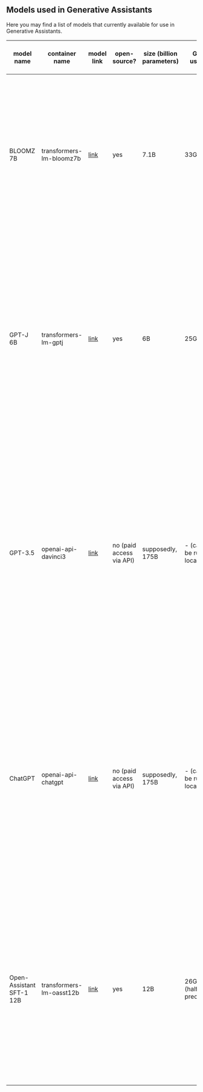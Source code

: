 ## Models used in Generative Assistants

Here you may find a list of models that currently available for use in Generative Assistants.

| model name               | container name           | model link                                                          | open-source?             | size (billion parameters) | GPU usage                 | max tokens (prompt + response) | description                                                                                                                                                                                                                                                                                                                                                                 |
|--------------------------|--------------------------|---------------------------------------------------------------------|--------------------------|---------------------------|---------------------------|--------------------------------|-----------------------------------------------------------------------------------------------------------------------------------------------------------------------------------------------------------------------------------------------------------------------------------------------------------------------------------------------------------------------------|
| BLOOMZ 7B                | transformers-lm-bloomz7b | [link](https://huggingface.co/bigscience/bloomz-7b1)                | yes                      | 7.1B                      | 33GB                      | 2,048 tokens                   | An open-source multilingual instruction-based large language model (46 languages). For more details, refer to [HuggingFace Model Page](https://huggingface.co/bigscience/bloomz-7b1). NB: free of charge. This model is up and running on our servers and can be used for free.                                                                                             |
| GPT-J 6B                 | transformers-lm-gptj     | [link](https://huggingface.co/EleutherAI/gpt-j-6b)                  | yes                      | 6B                        | 25GB                      | 2,048 tokens                   | An open-source English-only large language model which is NOT fine-tuned for instruction following and NOT capable of code generation.  For more details, refer to [HuggingFace Model Page](https://huggingface.co/EleutherAI/gpt-j-6b). NB: free of charge. This model is up and running on our servers and can be used for free.                                          |
| GPT-3.5                  | openai-api-davinci3      | [link](https://platform.openai.com/docs/models/gpt-3-5)             | no (paid access via API) | supposedly, 175B          | - (cannot be run locally) | 4,097 tokens                   | A multulingual instruction-based large language model which is capable of code generation. Unlike ChatGPT, not optimised for chat. For more details, refer to [OpenAI website](https://platform.openai.com/docs/models/gpt-3-5). NB: paid. You must provide your OpenAI API key to use the model. Your OpenAI account will be charged according to your usage.              |
| ChatGPT                  | openai-api-chatgpt       | [link](https://platform.openai.com/docs/models/gpt-3-5)             | no (paid access via API) | supposedly, 175B          | - (cannot be run locally) | 4,096 tokens                   | Based on gpt-3.5-turbo -- the most capable of the entire GPT-3/GPT-3.5 models family. Optimized for chat. Able to understand and generate code. For more details, refer to [OpenAI website](https://platform.openai.com/docs/models/gpt-3-5). NB: paid. You must provide your OpenAI API key to use the model. Your OpenAI account will be charged according to your usage. |
| Open-Assistant SFT-1 12B | transformers-lm-oasst12b | [link](https://huggingface.co/OpenAssistant/oasst-sft-1-pythia-12b) | yes                      | 12B                       | 26GB (half-precision)     | 5,120 tokens                   | An open-source English-only instruction-based large language model which is NOT good at answering math and coding questions. For more details, refer to [HuggingFace Model Page](https://huggingface.co/OpenAssistant/oasst-sft-1-pythia-12b). NB: free of charge. This model is up and running on our servers and can be used for free.                                    |
